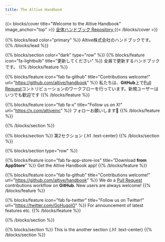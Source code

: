 ```yaml
---
title: The Altive Handbook
---
```


{{< blocks/cover title="Welcome to the Altive Handbook" image_anchor="top" >}}
<a class="btn btn-lg btn-primary me-3 mb-4" href="/docs/">
  全体ハンドブック <i class="fas fa-arrow-alt-circle-right ms-2"></i>
</a>
<a class="btn btn-lg btn-secondary me-3 mb-4" href="https://github.com/altive/handbook">
  Repository <i class="fab fa-github ms-2 "></i>
</a>
{{< /blocks/cover >}}

{{% blocks/lead color="primary" %}}
Altive株式会社のハンドブックです。
{{% /blocks/lead %}}


{{% blocks/section color="dark" type="row" %}}
{{% blocks/feature icon="fa-lightbulb" title="更新してください" %}}
全員で更新するハンドブックです。
{{% /blocks/feature %}}


{{% blocks/feature icon="fab fa-github" title="Contributions welcome!" url="https://github.com/altive/handbook" %}}
私たちは、**GitHub**上で[Pull Request](https://github.com/altive/handbook/pulls)コントリビューションのワークフローを行っています。新規ユーザーはいつでも歓迎です
{{% /blocks/feature %}}

{{% blocks/feature icon="fab fa-x" title="Follow us on X!" url="https://x.com/altiveinc" %}}
フォローお願いします🚀
{{% /blocks/feature %}}

{{% /blocks/section %}}

{{% blocks/section %}}
第2セクション
{.h1 .text-center}
{{% /blocks/section %}}


{{% blocks/section type="row" %}}

{{% blocks/feature icon="fab fa-app-store-ios" title="Download **from AppStore**" %}}
Get the Altive Handbook app!
{{% /blocks/feature %}}

{{% blocks/feature icon="fab fa-github" title="Contributions welcome!"
    url="https://github.com/altive/handbook" %}}
We do a [Pull Request](https://github.com/altive/handbook/pulls)
contributions workflow on **GitHub**. New users are always welcome!
{{% /blocks/feature %}}

{{% blocks/feature icon="fab fa-twitter" title="Follow us on Twitter!"
    url="https://twitter.com/GoHugoIO" %}}
For announcement of latest features etc.
{{% /blocks/feature %}}

{{% /blocks/section %}}


{{% blocks/section %}}
This is the another section
{.h1 .text-center}
{{% /blocks/section %}}